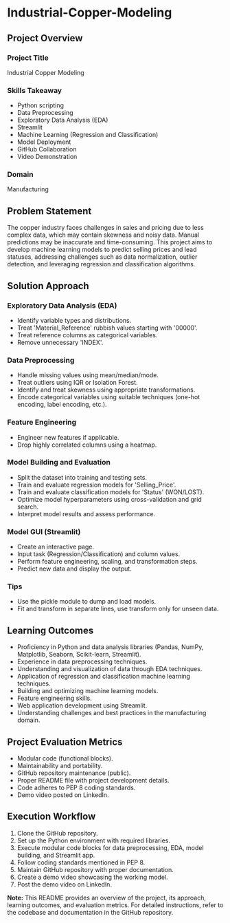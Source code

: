 # Industrial-Copper-Modeling
## Project Overview

### Project Title
Industrial Copper Modeling

### Skills Takeaway
- Python scripting
- Data Preprocessing
- Exploratory Data Analysis (EDA)
- Streamlit
- Machine Learning (Regression and Classification)
- Model Deployment
- GitHub Collaboration
- Video Demonstration

### Domain
Manufacturing

## Problem Statement

The copper industry faces challenges in sales and pricing due to less complex data, which may contain skewness and noisy data. Manual predictions may be inaccurate and time-consuming. This project aims to develop machine learning models to predict selling prices and lead statuses, addressing challenges such as data normalization, outlier detection, and leveraging regression and classification algorithms.

## Solution Approach

### Exploratory Data Analysis (EDA)
- Identify variable types and distributions.
- Treat 'Material_Reference' rubbish values starting with '00000'.
- Treat reference columns as categorical variables.
- Remove unnecessary 'INDEX'.

### Data Preprocessing
- Handle missing values using mean/median/mode.
- Treat outliers using IQR or Isolation Forest.
- Identify and treat skewness using appropriate transformations.
- Encode categorical variables using suitable techniques (one-hot encoding, label encoding, etc.).

### Feature Engineering
- Engineer new features if applicable.
- Drop highly correlated columns using a heatmap.

### Model Building and Evaluation
- Split the dataset into training and testing sets.
- Train and evaluate regression models for 'Selling_Price'.
- Train and evaluate classification models for 'Status' (WON/LOST).
- Optimize model hyperparameters using cross-validation and grid search.
- Interpret model results and assess performance.

### Model GUI (Streamlit)
- Create an interactive page.
- Input task (Regression/Classification) and column values.
- Perform feature engineering, scaling, and transformation steps.
- Predict new data and display the output.

### Tips
- Use the pickle module to dump and load models.
- Fit and transform in separate lines, use transform only for unseen data.

## Learning Outcomes

- Proficiency in Python and data analysis libraries (Pandas, NumPy, Matplotlib, Seaborn, Scikit-learn, Streamlit).
- Experience in data preprocessing techniques.
- Understanding and visualization of data through EDA techniques.
- Application of regression and classification machine learning techniques.
- Building and optimizing machine learning models.
- Feature engineering skills.
- Web application development using Streamlit.
- Understanding challenges and best practices in the manufacturing domain.

## Project Evaluation Metrics

- Modular code (functional blocks).
- Maintainability and portability.
- GitHub repository maintenance (public).
- Proper README file with project development details.
- Code adheres to PEP 8 coding standards.
- Demo video posted on LinkedIn.

## Execution Workflow

1. Clone the GitHub repository.
2. Set up the Python environment with required libraries.
3. Execute modular code blocks for data preprocessing, EDA, model building, and Streamlit app.
4. Follow coding standards mentioned in PEP 8.
5. Maintain GitHub repository with proper documentation.
6. Create a demo video showcasing the working model.
7. Post the demo video on LinkedIn.

**Note:** This README provides an overview of the project, its approach, learning outcomes, and evaluation metrics. For detailed instructions, refer to the codebase and documentation in the GitHub repository.
